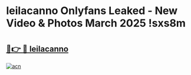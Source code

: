 # leilacanno Onlyfans Leaked - New Video & Photos March 2025 !sxs8m

# <h2><a href="https://jzm7oa.iuczelnia.edu.pl?title=leilacanno&ref=sxs8m">🔗👉 🔴 leilacanno</a></h2>

[![acn](https://github.com/user-attachments/assets/0f9c940e-d8b0-45ae-aac7-cd30a18b3e1c)](https://jzm7oa.iuczelnia.edu.pl?title=leilacanno&ref=sxs8m)

